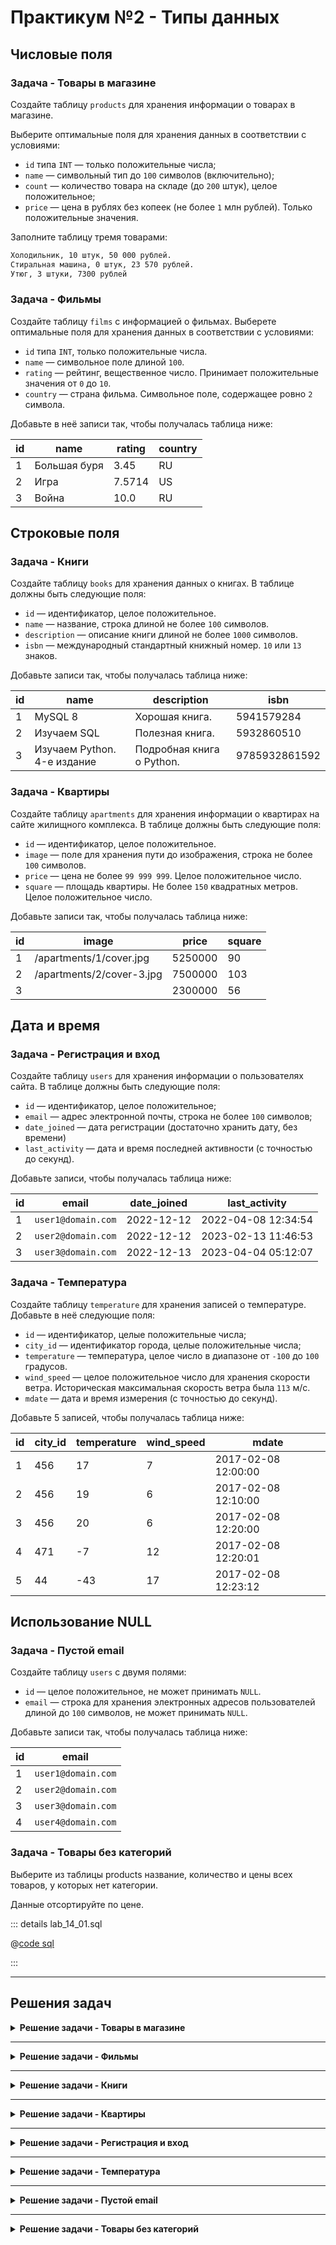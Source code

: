 # Практикум №2 - Типы данных

## Числовые поля

### Задача - Товары в магазине

Создайте таблицу `products` для хранения информации о товарах в магазине.

Выберите оптимальные поля для хранения данных в соответствии с условиями:

- `id` типа `INT` — только положительные числа;
- `name` — символьный тип до `100` символов (включительно);
- `count` — количество товара на складе (до `200` штук), целое положительное;
- `price` — цена в рублях без копеек (не более `1` млн рублей). Только положительные значения.

Заполните таблицу тремя товарами:

```txt
Холодильник, 10 штук, 50 000 рублей.
Стиральная машина, 0 штук, 23 570 рублей.
Утюг, 3 штуки, 7300 рублей
```

### Задача - Фильмы

Создайте таблицу `films` с информацией о фильмах. Выберете оптимальные поля для хранения данных в соответствии с условиями:

- `id` типа `INT`, только положительные числа.
- `name` — символьное поле длиной `100`.
- `rating` — рейтинг, вещественное число. Принимает положительные значения от `0` до `10`.
- `country` — страна фильма. Символьное поле, содержащее ровно `2` символа.

Добавьте в неё записи так, чтобы получалась таблица ниже:

id | name | rating | country
--- | --- | --- | ---
1 | Большая буря | 3.45 | RU
2 | Игра | 7.5714 | US
3 | Война | 10.0 | RU

## Строковые поля

### Задача - Книги

Создайте таблицу `books` для хранения данных о книгах. В таблице должны быть следующие поля:

- `id` — идентификатор, целое положительное.
- `name` — название, строка длиной не более `100` символов.
- `description` — описание книги длиной не более `1000` символов.
- `isbn` — международный стандартный книжный номер. `10` или `13` знаков.

Добавьте записи так, чтобы получалась таблица ниже:

id | name | description | isbn
--- | --- | --- | ---
1 | MySQL 8 | Хорошая книга. | 5941579284
2 | Изучаем SQL | Полезная книга. | 5932860510
3 | Изучаем Python. 4-е издание | Подробная книга о Python. | 9785932861592

### Задача - Квартиры

Создайте таблицу `apartments` для хранения информации о квартирах на сайте жилищного комплекса. В таблице должны быть следующие поля:

- `id` — идентификатор, целое положительное.
- `image` — поле для хранения пути до изображения, строка не более `100` символов.
- `price` — цена не более `99 999 999`. Целое положительное число.
- `square` — площадь квартиры. Не более `150` квадратных метров. Целое положительное число.

Добавьте записи так, чтобы получалась таблица ниже:

id | image | price | square
--- | --- | --- | ---
1 | /apartments/1/cover.jpg | 5250000 | 90
2 | /apartments/2/cover-3.jpg | 7500000 | 103
3 |  | 2300000 | 56

## Дата и время

### Задача - Регистрация и вход

Создайте таблицу `users` для хранения информации о пользователях сайта.
В таблице должны быть следующие поля:

- `id` — идентификатор, целое положительное;
- `email` — адрес электронной почты, строка не более `100` символов;
- `date_joined` — дата регистрации (достаточно хранить дату, без времени)
- `last_activity` — дата и время последней активности (с точностью до секунд).

Добавьте записи, чтобы получалась таблица ниже:

id | email | date_joined | last_activity
--- | --- | --- | ---
1 | `user1@domain.com` | 2022-12-12 | 2022-04-08 12:34:54
2 | `user2@domain.com` | 2022-12-12 | 2023-02-13 11:46:53
3 | `user3@domain.com` | 2022-12-13 | 2023-04-04 05:12:07

### Задача - Температура

Создайте таблицу `temperature` для хранения записей о температуре. Добавьте в неё следующие поля:

- `id` — идентификатор, целые положительные числа;
- `city_id` — идентификатор города, целые положительные числа;
- `temperature` — температура, целое число в диапазоне от `-100` до `100` градусов.
- `wind_speed` — целое положительное число для хранения скорости ветра. Историческая максимальная скорость ветра была `113` м/с.
- `mdate` — дата и время измерения (с точностью до секунд).

Добавьте 5 записей, чтобы получалась таблица ниже:

id | city_id | temperature | wind_speed | mdate
--- | --- | --- | --- | ---
1 | 456 | 17 | 7 | 2017-02-08 12:00:00
2 | 456 | 19 | 6 | 2017-02-08 12:10:00
3 | 456 | 20 | 6 | 2017-02-08 12:20:00
4 | 471 | -7 | 12 | 2017-02-08 12:20:01
5 | 44 | -43 | 17 | 2017-02-08 12:23:12

## Использование NULL

### Задача - Пустой email

Создайте таблицу `users` с двумя полями:

- `id` — целое положительное, не может принимать `NULL`.
- `email` — строка для хранения электронных адресов пользователей длиной до `100` символов, не может принимать `NULL`.

Добавьте записи так, чтобы получалась таблица ниже:

id | email
--- | ---
1 | `user1@domain.com`
2 | `user2@domain.com`
3 | `user3@domain.com`
4 | `user4@domain.com`

### Задача - Товары без категорий

Выберите из таблицы products название, количество и цены всех товаров, у которых нет категории.

Данные отсортируйте по цене.

::: details lab_14_01.sql

@[code sql](./includes/lab_14_01.sql)

:::

---

## Решения задач

<details>
<summary><b>Решение задачи - Товары в магазине</b></summary>

```sql
CREATE TABLE products (
    id INT UNSIGNED,
    name  VARCHAR(100),
    count TINYINT UNSIGNED,
    price MEDIUMINT UNSIGNED
);

INSERT INTO products (id, name, count, price)
VALUES
    (1 ,"Холодильник",10 ,50000),
    (2 ,"Стиральная машина",0 ,23570),
    (3 ,"Утюг",3 ,7300)
;
```

</details>

---

<details>
<summary><b>Решение задачи - Фильмы</b></summary>

```sql
CREATE TABLE films (
    id INT UNSIGNED,
    name VARCHAR(100),
    rating FLOAT(6,4) UNSIGNED,
    country CHAR(2)
);

INSERT INTO films (id, name, rating, country)
VALUES
    (1 ,"Большая буря",3.45 ,"RU"),
    (2 ,"Игра",7.5714 ,"US"),
    (3 ,"Война",10.0 ,"RU")
;
```

</details>

---

<details>
<summary><b>Решение задачи - Книги</b></summary>

```sql
CREATE TABLE books (
    id INT UNSIGNED,
    name VARCHAR(100),
    description VARCHAR(1000),
    isbn VARCHAR(13)
);

INSERT INTO books (id, name, description, isbn)
VALUES
    (1, 'MySQL 5','Хорошая книга.','5941579284'),
    (2, 'Изучаем SQL','Полезная книга.','5932860510'),
    (3, 'Изучаем Python. 4-е издание','Подробная книга о Python.','9785932861592')
;
```

</details>

---

<details>
<summary><b>Решение задачи - Квартиры</b></summary>

```sql
CREATE TABLE apartments (
    id INT UNSIGNED,
    image VARCHAR(100),
    price INT UNSIGNED,
    square TINYINT UNSIGNED
);

INSERT INTO apartments (id, image, price, square)
VALUES
    (1, '/apartments/1/cover.jpg',5250000,90),
    (2, '/apartments/2/cover-3.jpg',7500000,103),
    (3, '',2300000,56)
;
```

</details>

---

<details>
<summary><b>Решение задачи - Регистрация и вход</b></summary>

```sql
CREATE TABLE users (
    id INT UNSIGNED,
    email VARCHAR (100),
    date_joined DATE,
    last_activity DATETIME
);
INSERT INTO users (id,email,date_joined,last_activity)
VALUES
    (1,'user1@domain.com','2014-12-12','2016-04-08 12:34:54'),
    (2,'user2@domain.com','2014-12-12','2017-02-13 11:46:53'),
    (3,'user3@domain.com','2014-12-13','2017-04-04 05:12:07');
```

</details>

---

<details>
<summary><b>Решение задачи - Температура</b></summary>

```sql
CREATE TABLE temperature (
    id INT UNSIGNED,
    city_id INT UNSIGNED,
    temperature TINYINT,
    wind_speed TINYINT UNSIGNED,
    mdate DATETIME
);
INSERT INTO temperature (id, city_id, temperature, wind_speed, mdate)
VALUES
    (1, 456, 17, 7,'2017-02-08 12:00:00'),
    (2, 456, 19, 6,'2017-02-08 12:10:00'),
    (3, 456, 20, 6,'2017-02-08 12:20:00'),
    (4, 471, -7, 12,'2017-02-08 12:20:01'),
    (5, 44, -43, 17,'2017-02-08 12:23:12');
```

</details>

---

<details>
<summary><b>Решение задачи - Пустой email</b></summary>

```sql
CREATE TABLE users(
   id    INT UNSIGNED NOT NULL,
   email VARCHAR(100) NOT NULL
);
INSERT INTO users (id,email)
VALUES
    (1,'user1@domain.com'),
    (2,'user2@domain.com'),
    (3,'user3@domain.com'),
    (4,'user4@domain.com');
```

</details>

---

<details>
<summary><b>Решение задачи - Товары без категорий</b></summary>

```sql
SELECT name, count, price
FROM products
WHERE category_id IS NULL
ORDER BY price;
```

</details>
